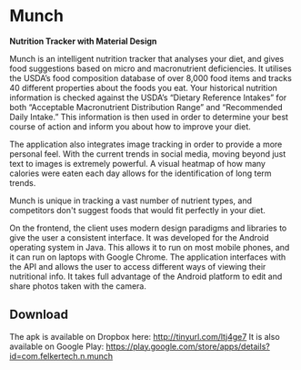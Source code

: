 # Munch

**Nutrition Tracker with Material Design**

Munch is an intelligent nutrition tracker that analyses your diet, and gives food suggestions based on micro and macronutrient deficiencies. It utilises the USDA’s food composition database of over 8,000 food items and tracks 40 different properties about the foods you eat. Your historical nutrition information is checked against the USDA’s “Dietary Reference Intakes” for both “Acceptable Macronutrient Distribution Range” and “Recommended Daily Intake.” This information is then used in order to determine your best course of action and inform you about how to improve your diet.

The application also integrates image tracking in order to provide a more personal feel. With the current trends in social media, moving beyond just text to images is extremely powerful. A visual heatmap of how many calories were eaten each day allows for the identification of long term trends.

Munch is unique in tracking a vast number of nutrient types, and competitors don't suggest foods that would fit perfectly in your diet.

On the frontend, the client uses modern design paradigms and libraries to give the user a consistent interface. It was developed for the Android operating system in Java. This allows it to run on most mobile phones, and it can run on laptops with Google Chrome. The application interfaces with the API and allows the user to access different ways of viewing their nutritional info. It takes full advantage of the Android platform to edit and share photos taken with the camera.


## Download
The apk is available on Dropbox here: http://tinyurl.com/ltj4ge7
It is also available on Google Play: https://play.google.com/store/apps/details?id=com.felkertech.n.munch
